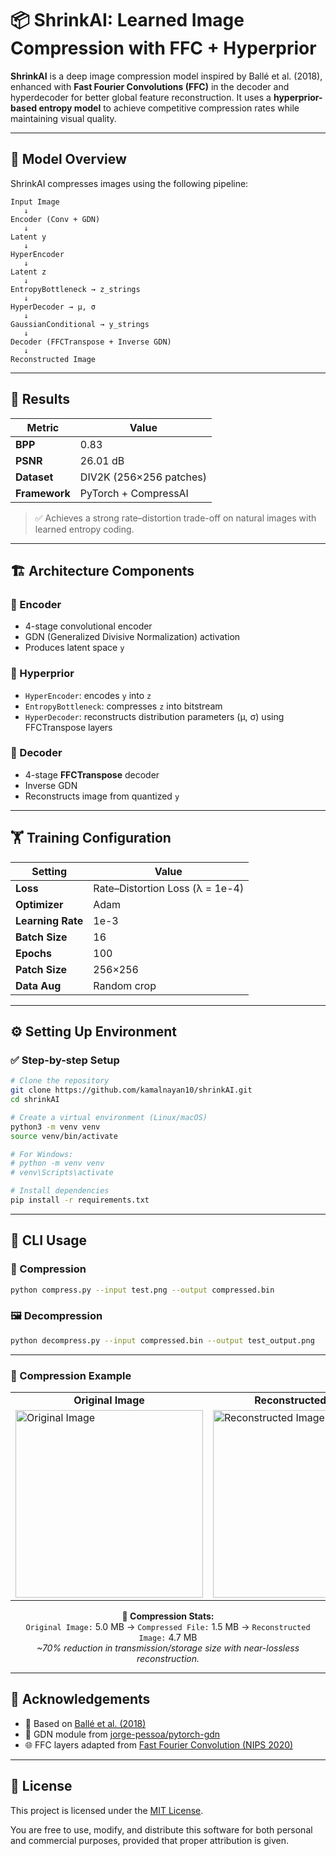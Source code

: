 # 📦 ShrinkAI: Learned Image Compression with FFC + Hyperprior

**ShrinkAI** is a deep image compression model inspired by Ballé et al. (2018), enhanced with **Fast Fourier Convolutions (FFC)** in the decoder and hyperdecoder for better global feature reconstruction. It uses a **hyperprior-based entropy model** to achieve competitive compression rates while maintaining visual quality.

---

## 🧠 Model Overview

ShrinkAI compresses images using the following pipeline:

```
Input Image
   ↓
Encoder (Conv + GDN)
   ↓
Latent y
   ↓
HyperEncoder
   ↓
Latent z
   ↓
EntropyBottleneck → z_strings
   ↓
HyperDecoder → μ, σ
   ↓
GaussianConditional → y_strings
   ↓
Decoder (FFCTranspose + Inverse GDN)
   ↓
Reconstructed Image
```

---

## 🧪 Results

| Metric        | Value                   |
| ------------- | ----------------------- |
| **BPP**       | 0.83                    |
| **PSNR**      | 26.01 dB                |
| **Dataset**   | DIV2K (256×256 patches) |
| **Framework** | PyTorch + CompressAI    |

> ✅ Achieves a strong rate–distortion trade-off on natural images with learned entropy coding.

---

## 🏗️ Architecture Components

### 🔹 Encoder
- 4-stage convolutional encoder
- GDN (Generalized Divisive Normalization) activation
- Produces latent space `y`

### 🔹 Hyperprior
- `HyperEncoder`: encodes `y` into `z`
- `EntropyBottleneck`: compresses `z` into bitstream
- `HyperDecoder`: reconstructs distribution parameters (μ, σ) using FFCTranspose layers

### 🔹 Decoder
- 4-stage **FFCTranspose** decoder
- Inverse GDN
- Reconstructs image from quantized `y`

---

## 🏋️ Training Configuration

| Setting           | Value                           |
| ----------------- | ------------------------------- |
| **Loss**          | Rate–Distortion Loss (λ = 1e-4) |
| **Optimizer**     | Adam                            |
| **Learning Rate** | 1e-3                            |
| **Batch Size**    | 16                              |
| **Epochs**        | 100                             |
| **Patch Size**    | 256×256                         |
| **Data Aug**      | Random crop                     |

---

## ⚙️ Setting Up Environment

### ✅ Step-by-step Setup

```bash
# Clone the repository
git clone https://github.com/kamalnayan10/shrinkAI.git
cd shrinkAI

# Create a virtual environment (Linux/macOS)
python3 -m venv venv
source venv/bin/activate

# For Windows:
# python -m venv venv
# venv\Scripts\activate

# Install dependencies
pip install -r requirements.txt
```

---

## 🚀 CLI Usage

### 🔐 Compression

```bash
python compress.py --input test.png --output compressed.bin
```

### 🖼️ Decompression

```bash
python decompress.py --input compressed.bin --output test_output.png
```

---

### 📸 Compression Example

<div align="center">
  <table>
    <tr>
      <td align="center"><strong>Original Image</strong></td>
      <td align="center"><strong>Reconstructed Image</strong></td>
    </tr>
    <tr>
      <td><img src="test.png" alt="Original Image" width="300"/></td>
      <td><img src="test_output.png" alt="Reconstructed Image" width="300"/></td>
    </tr>
  </table>
</div>

<p align="center">
  <strong>🧾 Compression Stats:</strong><br>
  <code>Original Image:</code> 5.0 MB → <code>Compressed File:</code> 1.5 MB → <code>Reconstructed Image:</code> 4.7 MB<br>
  <em>~70% reduction in transmission/storage size with near-lossless reconstruction.</em>
</p>

---

## 🙌 Acknowledgements

- 📜 Based on [Ballé et al. (2018)](https://arxiv.org/abs/1802.01436)
- 🔧 GDN module from [jorge-pessoa/pytorch-gdn](https://github.com/jorge-pessoa/pytorch-gdn)
- 🌐 FFC layers adapted from [Fast Fourier Convolution (NIPS 2020)](https://papers.nips.cc/paper_files/paper/2020/file/2fd5d41ec6cfab47e32164d5624269b1-Paper.pdf)

---

## 📄 License

This project is licensed under the [MIT License](LICENSE).

You are free to use, modify, and distribute this software for both personal and commercial purposes, provided that proper attribution is given.
